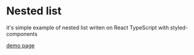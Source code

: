 # Nested list

it's simple example of nested list writen on React TypeScript with styled-components

[demo page](https://vdalex25.github.io/nested-list/)
